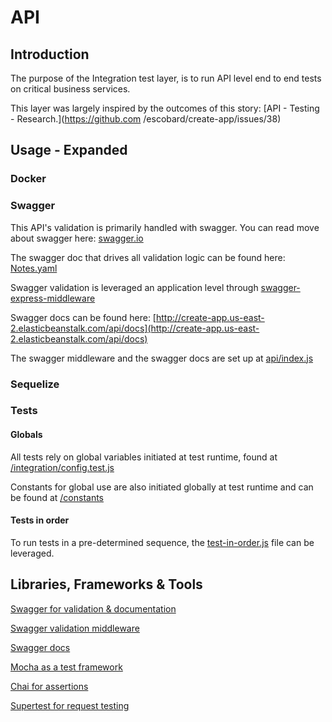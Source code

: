 # API

## Introduction

The purpose of the Integration test layer, is to run API level end to end tests on critical business services.

This layer was largely inspired by the outcomes of this story: [API - Testing - Research.](https://github.com
/escobard/create-app/issues/38)

## Usage - Expanded 

### Docker

### Swagger

This API's validation is primarily handled with swagger. You can read move about swagger here: [swagger.io](https://swagger.io/)

The swagger doc that drives all validation logic can be found here: [Notes.yaml](https://github.com/escobard/create-app/blob/master/api/Notes.yaml)

Swagger validation is leveraged an application level through [swagger-express-middleware](https://www.npmjs.com/package/swagger-express-middleware)

Swagger docs can be found here: [http://create-app.us-east-2.elasticbeanstalk.com/api/docs](http://create-app.us-east-2.elasticbeanstalk.com/api/docs)

The swagger middleware and the swagger docs are set up at [api/index.js](https://github.com/escobard/create-app/blob/master/api/index.js)

### Sequelize

### Tests

#### Globals 

All tests rely on global variables initiated at test runtime, found at [/integration/config.test.js](https://github.com/escobard/create-app/blob/master/integration/config.test.js)

Constants for global use are also initiated globally at test runtime and can be found at [/constants](https://github.com/escobard/create-app/tree/master/integration/constants)

#### Tests in order

To run tests in a pre-determined sequence, the [test-in-order.js](https://github.com/escobard/create-app/blob/master/integration/tests/tests-in-order.js) file can be leveraged.

## Libraries, Frameworks & Tools

[Swagger for validation & documentation](https://swagger.io/)

[Swagger validation middleware](https://www.npmjs.com/package/swagger-express-middleware)

[Swagger docs](https://www.npmjs.com/package/swagger-ui-express)

[Mocha as a test framework](https://mochajs.org/)

[Chai for assertions](https://www.chaijs.com/)

[Supertest for request testing](https://github.com/visionmedia/supertest)
